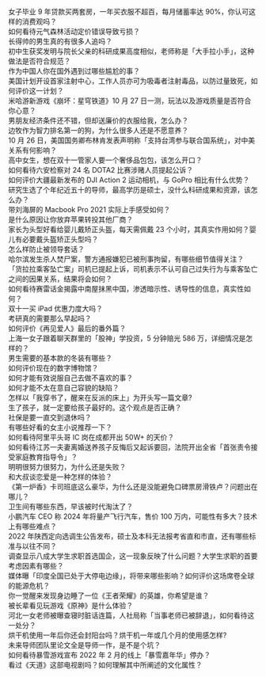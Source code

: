 女子毕业 9 年贷款买两套房，一年买衣服不超百，每月储蓄率达 90%，你认可这样的消费观吗？  
如何看待元气森林活动定价错误导致亏损？  
长得帅的男生真的有很多人追吗？  
初中生获奖发明与院长父亲的科研成果高度相似，老师称是「大手拉小手」，这种做法是否符合规范？  
作为中国人你在国外遇到过哪些尴尬的事？  
美国计划开设首家注射中心，工作人员亦可为吸毒者注射毒品，以防过量致死，如何评价这一计划？  
米哈游新游戏《崩坏：星穹铁道》10 月 27 日一测，玩法以及游戏质量是否符合你心意？  
男朋友经济条件还不错，但却送廉价的衣服给我，怎么办？  
边牧作为智力排名第一的狗，为什么很多人还是不愿意养？  
10 月 26 日，美国国务卿布林肯发表声明称「支持台湾参与联合国系统」，对中美关系有何影响？  
高中女生，想在双十一管家人要一个奢侈品包包，该怎么开口？  
如何看待六安检察对 24 名 DOTA2 比赛涉赌人员提起公诉？  
如何评价大疆最新发布的 DJI Action 2 运动相机，与 GoPro 相比有什么优势？  
研究生选了个年纪近五十的导师，最高学历是硕士，没什么科研成果和资源，该怎么办？  
带刘海屏的 Macbook Pro 2021 实际上手感受如何？  
是什么原因让你放弃苹果转投其他厂商？  
家长为头型好看给婴儿戴矫正头盔，每天需佩戴 23 个小时，其真实作用如何？婴儿有必要戴头盔矫正头型吗？  
怎么样防止被领导套话？  
哈尔滨发生杀人焚尸案，警方通报嫌犯已被刑事拘留，有哪些细节值得关注？  
「货拉拉乘客坠亡案」司机已提起上诉，司机表示不认可自己过失行为与乘客坠亡之间的因果关系，结果将会如何？  
如何看待赛雷话金揭露中南屋抹黑中国，渗透暗示性、诱导性的信息，真实性如何？  
双十一买 iPad 优惠力度大吗？  
考研真的需要那么早起吗？  
如何评价《再见爱人》最后的番外篇？  
上海一女子跟着聊天群里的「股神」学投资，5 分钟赔光 586 万，详细情况是怎样的？  
男生需要的基本款的冬装有哪些？  
如何评价现在的数字博物馆？  
如何才能有效说服自己去做不喜欢的事？  
如何才能不太在意自己容貌的缺陷？  
怎样以「我穿书了，醒来在反派的床上」为开头写一篇文章?  
生了孩子，就一定要给孩子最好的。这个观点是否正确？  
社保是要一直交到退休吗？  
有哪些好看的女主小说推荐一下？  
如何看待阿里平头哥 IC 岗在成都开出 50W+ 的天价？  
如何看待江苏一夫妻离婚送养孩子反悔后又起诉要回，法院开出全省「首张责令接受家庭教育指导令」？  
明明很努力很努力，为什么还是失败？  
和大叔谈恋爱是一种怎样的体验？  
《第一炉香》卡司班底这么豪华，为什么还是没能避免口碑票房滑铁卢？问题出在哪儿？  
卫生间有哪些东西，早该被时代淘汰了？  
小鹏汽车 CEO 称 2024 年将量产飞行汽车，售价 100 万内，可能性有多大？技术上有哪些难点？  
2022 年陕西定向选调生公告发布，硕士及本科无法报考省直和市直，还有哪些标准与以往不同？  
调查显示八成大学生求职首选国企，这一现象反映了什么问题？大学生求职的首要考虑因素有哪些？  
媒体曝「印度全国已处于大停电边缘」，将带来哪些影响？如何评价这场席卷全球的能源危机？  
你一觉醒来发现身边睡了一位《王者荣耀》的英雄，你希望是谁？  
被长辈看见玩游戏《原神》是什么体验？  
河北一女老师被曝查寝时脏话连篇，人社局称「当事老师已被辞退」，如何看待这一处分？  
烘干机使用一年后你还会封阳台吗？烘干机一年或几个月的使用感怎样?  
未来导师团队里论文全是导师一作，是不是个坑？  
如何看待暴雪游戏宣布 2022 年 2 月的线上「暴雪嘉年华」停办？  
看过《天道》这部电视剧吗？如何理解其中所阐述的文化属性？  
